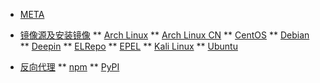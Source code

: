 * [META](/)
* [镜像源及安装镜像](/mirror/)
** [Arch Linux](/mirror/archlinux-mirror-howto)
** [Arch Linux CN](/mirror/archlinuxcn-mirror-howto)
** [CentOS](/mirror/centos-mirror-howto)
** [Debian](/mirror/debian-mirror-howto)
** [Deepin](/mirror/deepin-mirror-howto)
** [ELRepo](/mirror/elrepo-mirror-howto)
** [EPEL](/mirror/epel-mirror-howto)
** [Kali Linux](/mirror/kali-mirror-howto)
** [Ubuntu](/mirror/ubuntu-mirror-howto)

* [反向代理](/proxy/)
** [npm](/proxy/npm-mirror-howto)
** [PyPI](/proxy/pypi-mirror-howto)